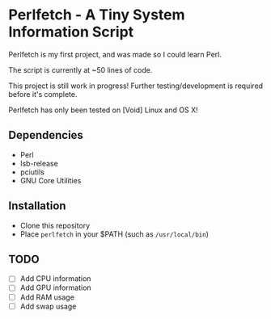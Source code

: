 # Perlfetch - A Tiny System Information Script
Perlfetch is my first project, and was made so I could learn Perl.

The script is currently at ~50 lines of code.

This project is still work in progress! Further testing/development is required before it's complete.

Perlfetch has only been tested on \[Void\] Linux and OS X!

## Dependencies
- Perl
- lsb-release
- pciutils
- GNU Core Utilities

## Installation
- Clone this repository
- Place `perlfetch` in your $PATH (such as `/usr/local/bin`)

## TODO
- [ ] Add CPU information
- [ ] Add GPU information
- [ ] Add RAM usage
- [ ] Add swap usage
